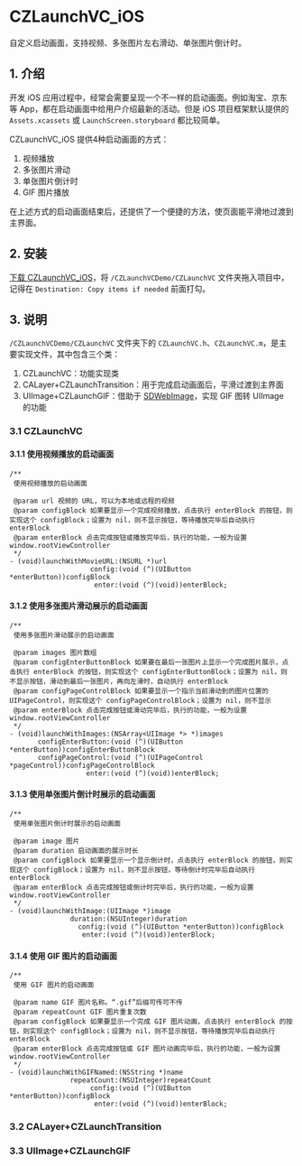 # CZLaunchVC_iOS
自定义启动画面，支持视频、多张图片左右滑动、单张图片倒计时。

## 1. 介绍

开发 iOS 应用过程中，经常会需要呈现一个不一样的启动画面。例如淘宝、京东等 App，都在启动画面中给用户介绍最新的活动。但是 iOS 项目框架默认提供的 `Assets.xcassets` 或 `LaunchScreen.storyboard` 都比较简单。

CZLaunchVC_iOS 提供4种启动画面的方式：

1. 视频播放
2. 多张图片滑动
3. 单张图片倒计时
4. GIF 图片播放

在上述方式的启动画面结束后，还提供了一个便捷的方法，使页面能平滑地过渡到主界面。

## 2. 安装

[下载 CZLaunchVC_iOS](https://github.com/clayzhu/CZLaunchVC_iOS/archive/master.zip)，将 `/CZLaunchVCDemo/CZLaunchVC` 文件夹拖入项目中，记得在 `Destination: Copy items if needed` 前面打勾。

## 3. 说明

`/CZLaunchVCDemo/CZLaunchVC` 文件夹下的 `CZLaunchVC.h`、`CZLaunchVC.m`，是主要实现文件，其中包含三个类：

1. CZLaunchVC：功能实现类
2. CALayer+CZLaunchTransition：用于完成启动画面后，平滑过渡到主界面
3. UIImage+CZLaunchGIF：借助于 [SDWebImage](https://github.com/rs/SDWebImage)，实现 GIF 图转 UIImage 的功能

### 3.1 CZLaunchVC

#### 3.1.1 使用视频播放的启动画面

```objc
/**
 使用视频播放的启动画面

 @param url 视频的 URL，可以为本地或远程的视频
 @param configBlock 如果要显示一个完成视频播放，点击执行 enterBlock 的按钮，则实现这个 configBlock；设置为 nil，则不显示按钮，等待播放完毕后自动执行 enterBlock
 @param enterBlock 点击完成按钮或播放完毕后，执行的功能，一般为设置 window.rootViewController
 */
- (void)launchWithMovieURL:(NSURL *)url
                    config:(void (^)(UIButton *enterButton))configBlock
                     enter:(void (^)(void))enterBlock;
```

#### 3.1.2 使用多张图片滑动展示的启动画面

```objc
/**
 使用多张图片滑动展示的启动画面

 @param images 图片数组
 @param configEnterButtonBlock 如果要在最后一张图片上显示一个完成图片展示，点击执行 enterBlock 的按钮，则实现这个 configEnterButtonBlock；设置为 nil，则不显示按钮，滑动到最后一张图片，再向左滑时，自动执行 enterBlock
 @param configPageControlBlock 如果要显示一个指示当前滑动到的图片位置的 UIPageControl，则实现这个 configPageControlBlock；设置为 nil，则不显示
 @param enterBlock 点击完成按钮或滑动完毕后，执行的功能，一般为设置 window.rootViewController
 */
- (void)launchWithImages:(NSArray<UIImage *> *)images
       configEnterButton:(void (^)(UIButton *enterButton))configEnterButtonBlock
       configPageControl:(void (^)(UIPageControl *pageControl))configPageControlBlock
                   enter:(void (^)(void))enterBlock;
```

#### 3.1.3 使用单张图片倒计时展示的启动画面

```objc
/**
 使用单张图片倒计时展示的启动画面

 @param image 图片
 @param duration 启动画面的展示时长
 @param configBlock 如果要显示一个显示倒计时，点击执行 enterBlock 的按钮，则实现这个 configBlock；设置为 nil，则不显示按钮，等待倒计时完毕后自动执行 enterBlock
 @param enterBlock 点击完成按钮或倒计时完毕后，执行的功能，一般为设置 window.rootViewController
 */
- (void)launchWithImage:(UIImage *)image
               duration:(NSUInteger)duration
                 config:(void (^)(UIButton *enterButton))configBlock
                  enter:(void (^)(void))enterBlock;
```

#### 3.1.4 使用 GIF 图片的启动画面

```objc
/**
 使用 GIF 图片的启动画面

 @param name GIF 图片名称。“.gif”后缀可传可不传
 @param repeatCount GIF 图片重复次数
 @param configBlock 如果要显示一个完成 GIF 图片动画，点击执行 enterBlock 的按钮，则实现这个 configBlock；设置为 nil，则不显示按钮，等待播放完毕后自动执行 enterBlock
 @param enterBlock 点击完成按钮或 GIF 图片动画完毕后，执行的功能，一般为设置 window.rootViewController
 */
- (void)launchWithGIFNamed:(NSString *)name
               repeatCount:(NSUInteger)repeatCount
                    config:(void (^)(UIButton *enterButton))configBlock
                     enter:(void (^)(void))enterBlock;
```

### 3.2 CALayer+CZLaunchTransition

### 3.3 UIImage+CZLaunchGIF

